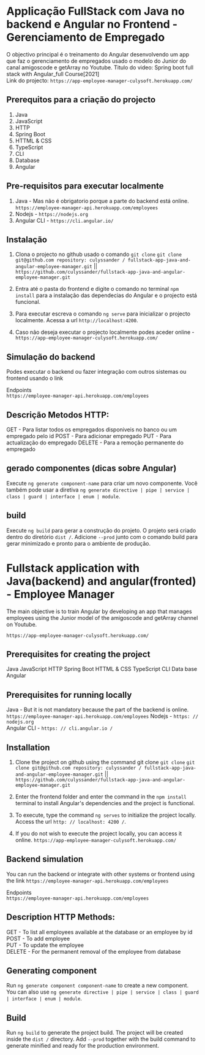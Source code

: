 # Applicação FullStack com Java no backend e Angular no Frontend - Gerenciamento de Empregado
O objectivo principal é o treinamento do Angular desenvolvendo um app que faz o gerenciamento de empregados usado o modelo do Junior do canal amigoscode e getArray no Youtube.
Titulo do video: Spring boot full stack with Angular_full Course[2021]<br>
Link do projecto: `https://app-employee-manager-culysoft.herokuapp.com/`

## Prerequitos para a criação do projecto
1. Java
2. JavaScript
3. HTTP
4. Spring Boot
5. HTTML & CSS
6. TypeScript
7. CLI
8. Database
9. Angular

## Pre-requisitos para executar localmente<br>
1. Java - Mas não é obrigatorio porque a parte do backend está online. `https://employee-manager-api.herokuapp.com/employees`
2. Nodejs - `https://nodejs.org` <br>
3. Angular CLI - `https://cli.angular.io/`<br>

## Instalação

1. Clona o projecto no github usado o comando `git clone` `git clone git@github.com repository: culyssander / fullstack-app-java-and-angular-employee-manager.git` || `https://github.com/culyssander/fullstack-app-java-and-angular-employee-manager.git`
2. Entra até o pasta do frontend e digite o comando no terminal `npm install` para a instalação das dependecias do Angular e o projecto está funcional.

3. Para executar escreva o comando `ng serve` para inicializar o projecto localmente. Acessa a url `http://localhost:4200`.

4. Caso não deseja executar o projecto localmente podes aceder online - `https://app-employee-manager-culysoft.herokuapp.com/`


## Simulação do backend
Podes executar o backend ou fazer integração com outros sistemas ou frontend usando o link 

Endpoints<br>
`https://employee-manager-api.herokuapp.com/employees`<br>

## Descrição Metodos HTTP:
GET - Para listar todos os empregados disponiveis no banco ou um empregado pelo id
POST - Para adicionar empregado
PUT - Para actualização do empregado
DELETE - Para a remoção permanente do empregado


## gerado componentes (dicas sobre Angular)

Execute `ng generate component-name` para criar um novo componente. Você também pode usar a diretiva  `ng generate directive | pipe | service | class | guard | interface | enum | module`.

## build

Execute `ng build` para gerar a construção do projeto. O projeto será criado dentro do diretório `dist /`. Adicione `--prod` junto com o comando build para gerar minimizado e pronto para o ambiente de produção. 

# Fullstack application with Java(backend) and angular(fronted) - Employee Manager
The main objective is to train Angular by developing an app that manages employees using the Junior model of the amigoscode and getArray channel on Youtube.

`https://app-employee-manager-culysoft.herokuapp.com/`

## Prerequisites for creating the project
Java
JavaScript
HTTP
Spring Boot
HTTML & CSS
TypeScript
CLI
Data base
Angular 

## Prerequisites for running locally <br>
Java - But it is not mandatory because the part of the backend is online. `https://employee-manager-api.herokuapp.com/employees`
Nodejs - `https: // nodejs.org` <br>
Angular CLI - `https: // cli.angular.io /` <br>

## Installation

1. Clone the project on github using the command git clone  `git clone` `git clone git@github.com repository: culyssander / fullstack-app-java-and-angular-employee-manager.git` || `https://github.com/culyssander/fullstack-app-java-and-angular-employee-manager.git`
2. Enter the frontend folder and enter the command in the `npm install` terminal to install Angular's dependencies and the project is functional.

3. To execute, type the command `ng serves` to initialize the project locally. Access the url `http: // localhost: 4200 /`.

4. If you do not wish to execute the project locally, you can access it online.
`https://app-employee-manager-culysoft.herokuapp.com/`

## Backend simulation
You can run the backend or integrate with other systems or frontend using the link `https://employee-manager-api.herokuapp.com/employees`

Endpoints <br>
`https://employee-manager-api.herokuapp.com/employees` <br>

## Description HTTP Methods:
GET - To list all employees available at the database or an employee by id <br>
POST - To add employee <br>
PUT - To update the employee<br>
DELETE - For the permanent removal of the employee from database


## Generating component

Run `ng generate component component-name` to create a new component. You can also use `ng generate directive | pipe | service | class | guard | interface | enum | module`.

## Build

Run `ng build` to generate the project build. The project will be created inside the `dist /` directory. Add `--prod` together with the build command to generate minified and ready for the production environment. 

